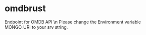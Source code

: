 # omdbrust
Endpoint for OMDB API \n
Please change the Environment variable MONGO_URI to your srv string.